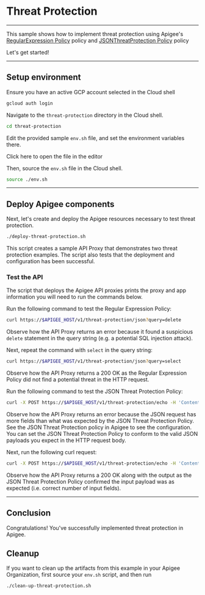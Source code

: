 # Threat Protection

---
This sample shows how to implement threat protection using Apigee's [RegularExpression Policy](https://cloud.google.com/apigee/docs/api-platform/reference/policies/regular-expression-protection) policy and [JSONThreatProtection Policy](https://cloud.google.com/apigee/docs/api-platform/reference/policies/json-threat-protection-policy) policy

Let's get started!

---

## Setup environment

Ensure you have an active GCP account selected in the Cloud shell

```sh
gcloud auth login
```

Navigate to the `threat-protection` directory in the Cloud shell.

```sh
cd threat-protection
```

Edit the provided sample `env.sh` file, and set the environment variables there.

Click <walkthrough-editor-open-file filePath="threat-protection/env.sh">here</walkthrough-editor-open-file> to open the file in the editor

Then, source the `env.sh` file in the Cloud shell.

```sh
source ./env.sh
```

---

## Deploy Apigee components

Next, let's create and deploy the Apigee resources necessary to test threat protection.

```sh
./deploy-threat-protection.sh
```

This script creates a sample API Proxy that demonstrates two threat protection examples. The script also tests that the deployment and configuration has been successful.

### Test the API

The script that deploys the Apigee API proxies prints the proxy and app information you will need to run the commands below.

Run the following command to test the Regular Expression Policy:

```sh
curl https://$APIGEE_HOST/v1/threat-protection/json?query=delete
```

Observe how the API Proxy returns an error because it found a suspicious `delete` statement in the query string (e.g. a potential SQL injection attack).

Next, repeat the command with `select` in the query string:

```sh
curl https://$APIGEE_HOST/v1/threat-protection/json?query=select
```

Observe how the API Proxy returns a 200 OK as the Regular Expression Policy did not find a potential threat in the HTTP request.

Run the following command to test the JSON Threat Protection Policy:

```sh
curl -X POST https://$APIGEE_HOST/v1/threat-protection/echo -H 'Content-Type: application/json' -d '{"field1": "test_value1", "field2": "test_value2", "field3]": "test_value3", "field4": "test_value4", "field5": "test_value5", "field6": "test_value6"}'
```

Observe how the API Proxy returns an error because the JSON request has more fields than what was expected by the JSON Threat Protection Policy.  See the JSON Threat Protection policy in Apigee to see the configuration.  You can set the JSON Threat Protection Policy to conform to the valid JSON payloads you expect in the HTTP request body.

Next, run the following curl request:

```sh
curl -X POST https://$APIGEE_HOST/v1/threat-protection/echo -H 'Content-Type: application/json' -d '{"field1": "test_value1", "field2": "test_value2", "field3]": "test_value3", "field4": "test_value4", "field5": "test_value5"}'
```

Observe how the API Proxy returns a 200 OK along with the output as the JSON Threat Protection Policy confirmed the input payload was as expected (i.e. correct number of input fields).

---

## Conclusion

<walkthrough-conclusion-trophy></walkthrough-conclusion-trophy>

Congratulations! You've successfully implemented threat protection in Apigee.

<walkthrough-inline-feedback></walkthrough-inline-feedback>

## Cleanup

If you want to clean up the artifacts from this example in your Apigee Organization, first source your `env.sh` script, and then run

```bash
./clean-up-threat-protection.sh
```
